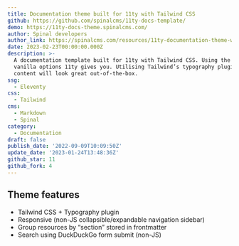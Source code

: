 ```yaml
---
title: Documentation theme built for 11ty with Tailwind CSS
github: https://github.com/spinalcms/11ty-docs-template/
demo: https://11ty-docs-theme.spinalcms.com/
author: Spinal developers
author_link: https://spinalcms.com/resources/11ty-documentation-theme-with-tailwind-css/
date: 2023-02-23T00:00:00.000Z
description: >-
  A documentation template built for 11ty with Tailwind CSS. Using the most
  vanilla options 11ty gives you. Utilising Tailwind’s typography plugin your
  content will look great out-of-the-box.
ssg:
  - Eleventy
css:
  - Tailwind
cms:
  - Markdown
  - Spinal
category:
  - Documentation
draft: false
publish_date: '2022-09-09T10:09:50Z'
update_date: '2023-01-24T13:48:36Z'
github_star: 11
github_fork: 4
---
```


## Theme features

- Tailwind CSS + Typography plugin
- Responsive (non-JS collapsible/expandable navigation sidebar)
- Group resources by “section” stored in frontmatter
- Search using DuckDuckGo form submit (non-JS)
